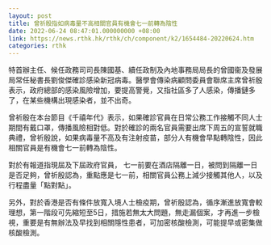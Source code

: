 ```yaml
---
layout: post
title: 曾祈殷指如病毒量不高相關官員有機會七一前轉為陰性
date: 2022-06-24 08:47:01.000000000 +08:00
link: https://news.rthk.hk/rthk/ch/component/k2/1654484-20220624.htm
categories: rthk
---
```


特首辦主任、候任政務司司長陳國基、續任政制及內地事務局局長的曾國衞及發展局常任秘書長劉俊傑確診感染新冠病毒。醫學會傳染病顧問委員會聯席主席曾祈殷表示，政府總部的感染風險增加，要提高警覺，又指社區多了人感染，傳播鏈多了，在某些機構出現感染者，並不出奇。

曾祈殷在本台節目《千禧年代》表示，如果確診官員在日常公務工作接觸不同人士期間有戴口罩，傳播風險相對低。對於確診的兩名官員需要出席下周五的宣誓就職典禮，曾祈殷說，如果病毒量不高及有注射疫苗，部分人有機會早點轉陰性，因此相關官員是有機會七一前轉為陰性。

對於有報道指現屆及下屆政府官員， 七一前要在酒店隔離一日，被問到隔離一日是否足夠，曾祈殷認為，重點應是七一前，相關官員公務上減少接觸其他人，以及行程盡量「點對點」。

另外，對於香港是否有條件放寬入境人士檢疫期，曾祈殷認為，循序漸進放寬會較理想，第一階段可先縮短至5日，措施若無太大問題，無走漏個案，才再進一步檢視，重要是有無辦法及早找到相關隱性患者，可加密核酸檢測，可能提早或密集做核酸檢測。

